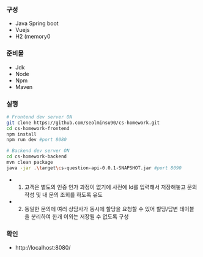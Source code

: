 ### 구성
- Java Spring boot
- Vuejs
- H2 (memory0

### 준비물
- Jdk
- Node
- Npm
- Maven

### 실행
```bash
# Frontend dev server ON
git clone https://github.com/seolminsu90/cs-homework.git
cd cs-homework-frontend
npm install
npm run dev #port 8080

# Backend dev server ON
cd cs-homework-backend
mvn clean package
java -jar .\target\cs-question-api-0.0.1-SNAPSHOT.jar #port 8090
```

- 1. 고객은 별도의 인증 인가 과정이 없기에 사전에 Id를 입력해서 저장해놓고 문의 작성 및 내 문의 조회를 하도록 유도
- 2. 동일한 문의에 여러 상담사가 동시에 할당을 요청할 수 있어 할당/답변 테이블을 분리하여 한개 이외는 저장될 수 없도록 구성

### 확인
- http://localhost:8080/
